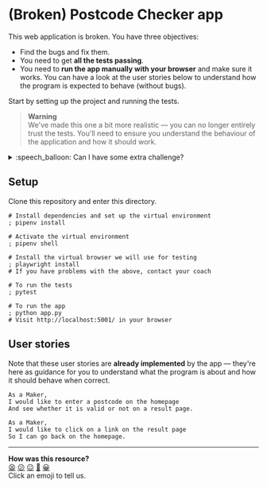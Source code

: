 # (Broken) Postcode Checker app

This web application is broken. You have three objectives:

* Find the bugs and fix them.
* You need to get **all the tests passing**.
* You need to **run the app manually with your browser** and make sure it works.
  You can have a look at the user stories below to understand how the program is
  expected to behave (without bugs).

Start by setting up the project and running the tests.

> **Warning**  
> We've made this one a bit more realistic — you can no longer entirely trust
> the tests. You'll need to ensure you understand the behaviour of the
> application and how it should work.

<details>
  <summary>:speech_balloon: Can I have some extra challenge?</summary>

  After finding and addressing the bugs, try to work out what mistakes the
  original engineer made in the way they went about their work. 
  
  What changes could you make to the way this program is built in order to help
  future engineers avoid making the same mistakes?

</details>

## Setup

Clone this repository and enter this directory.

```shell
# Install dependencies and set up the virtual environment
; pipenv install

# Activate the virtual environment
; pipenv shell

# Install the virtual browser we will use for testing
; playwright install
# If you have problems with the above, contact your coach

# To run the tests
; pytest

# To run the app
; python app.py
# Visit http://localhost:5001/ in your browser
```

## User stories

Note that these user stories are **already implemented** by the app — they're here as guidance for you to understand what the program is about and how it should behave when correct.

```
As a Maker,
I would like to enter a postcode on the homepage
And see whether it is valid or not on a result page.

As a Maker,
I would like to click on a link on the result page
So I can go back on the homepage.
```


<!-- BEGIN GENERATED SECTION DO NOT EDIT -->

---

**How was this resource?**  
[😫](https://airtable.com/shrUJ3t7KLMqVRFKR?prefill_Repository=makersacademy%2Fweb-applications-in-python&prefill_File=projects_to_debug%2Fpostcode_checker_app%2FREADME.md&prefill_Sentiment=😫) [😕](https://airtable.com/shrUJ3t7KLMqVRFKR?prefill_Repository=makersacademy%2Fweb-applications-in-python&prefill_File=projects_to_debug%2Fpostcode_checker_app%2FREADME.md&prefill_Sentiment=😕) [😐](https://airtable.com/shrUJ3t7KLMqVRFKR?prefill_Repository=makersacademy%2Fweb-applications-in-python&prefill_File=projects_to_debug%2Fpostcode_checker_app%2FREADME.md&prefill_Sentiment=😐) [🙂](https://airtable.com/shrUJ3t7KLMqVRFKR?prefill_Repository=makersacademy%2Fweb-applications-in-python&prefill_File=projects_to_debug%2Fpostcode_checker_app%2FREADME.md&prefill_Sentiment=🙂) [😀](https://airtable.com/shrUJ3t7KLMqVRFKR?prefill_Repository=makersacademy%2Fweb-applications-in-python&prefill_File=projects_to_debug%2Fpostcode_checker_app%2FREADME.md&prefill_Sentiment=😀)  
Click an emoji to tell us.

<!-- END GENERATED SECTION DO NOT EDIT -->
